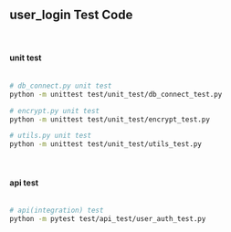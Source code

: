 ## user_login Test Code

<br>

#### unit test

```sh
 
# db_connect.py unit test
python -m unittest test/unit_test/db_connect_test.py

# encrypt.py unit test
python -m unittest test/unit_test/encrypt_test.py

# utils.py unit test
python -m unittest test/unit_test/utils_test.py

```

<br>

#### api test
```sh
 
# api(integration) test
python -m pytest test/api_test/user_auth_test.py

```

<br>
